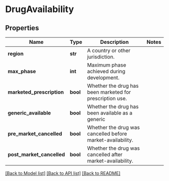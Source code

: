 # DrugAvailability

## Properties
Name | Type | Description | Notes
------------ | ------------- | ------------- | -------------
**region** | **str** | A country or other jurisdiction. | 
**max_phase** | **int** | Maximum phase achieved during development. | 
**marketed_prescription** | **bool** | Whether the drug has been marketed for prescription use. | 
**generic_available** | **bool** | Whether the drug has been available as a generic | 
**pre_market_cancelled** | **bool** | Whether the drug was cancelled before market-availability. | 
**post_market_cancelled** | **bool** | Whether the drug was cancelled after market-availability. | 

[[Back to Model list]](../README.md#documentation-for-models) [[Back to API list]](../README.md#documentation-for-api-endpoints) [[Back to README]](../README.md)

